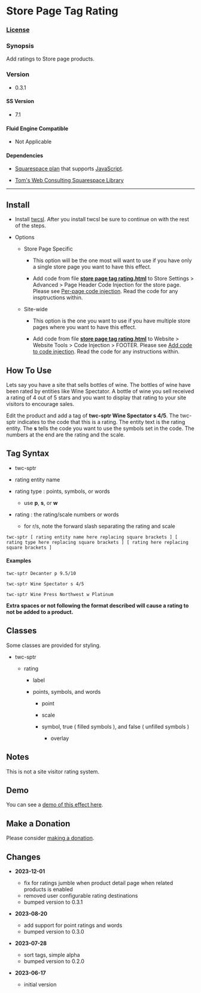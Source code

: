 # Store Page Tag Rating

### [License][1]

### Synopsis

Add ratings to Store page products.

### Version

  * 0.3.1

#### SS Version

  * 7.1

#### Fluid Engine Compatible

  * Not Applicable

#### Dependencies

  * [Squarespace plan][2] that supports [JavaScript][3].
  
  * [Tom's Web Consulting Squarespace Library][4]

---

## Install

* Install [twcsl][4]. After you install twcsl be sure to continue on with the
  rest of the steps.
  
* Options

  * Store Page Specific
  
    * This option will be the one most will want to use if you have only a
      single store page you want to have this effect.
      
    * Add code from file **[store page tag rating.html][5]** to Store Settings >
      Advanced > Page Header Code Injection for the store page. Please see
      [Per-page code injection][6]. Read the code for any insptructions within.
      
  * Site-wide
  
    * This option is the one you want to use if you have multiple store pages
      where you want to have this effect.
      
    * Add code from file **[store page tag rating.html][5]** to Website >
      Website Tools > Code Injection > FOOTER. Please see [Add code to code
      injection][7]. Read the code for any instructions within.

## How To Use

Lets say you have a site that sells bottles of wine. The bottles of wine have
been rated by entities like Wine Spectator. A bottle of wine you sell
received a rating of 4 out of 5 stars and you want to display that rating to
your site visitors to encourage sales.

Edit the product and add a tag of **twc-sptr Wine Spectator s 4/5**. The
twc-sptr indicates to the code that this is a rating. The entity text is the
rating entity. The **s** tells the code you want to use the symbols set in the
code. The numbers at the end are the rating and the scale.

## Tag Syntax

  * twc-sptr
  
  * rating entity name
  
  * rating type : points, symbols, or words
  
    * use **p**, **s**, or **w**
    
  * rating : the rating/scale numbers or words
  
    * for r/s, note the forward slash separating the rating and scale

```text
twc-sptr [ rating entity name here replacing square brackets ] [ rating type here replacing square brackets ] [ rating here replacing square brackets ]
```

#### Examples

```text
twc-sptr Decanter p 9.5/10
```

```text
twc-sptr Wine Spectator s 4/5
```

```text
twc-sptr Wine Press Northwest w Platinum
```

**Extra spaces or not following the format described will cause a rating to not
be added to a product.**

## Classes

Some classes are provided for styling.

* twc-sptr

  * rating
  
    * label
    
    * points, symbols, and words
    
      * point
      
      * scale
      
      * symbol, true ( filled symbols ), and false ( unfilled symbols )
      
        * overlay

## Notes

This is not a site visitor rating system.

## Demo

You can see a [demo of this effect here][8].

## Make a Donation

Please consider [making a donation][9].

## Changes

* **2023-12-01**

  * fix for ratings jumble when product detail page when related products is
    enabled
  * removed user configurable rating destinations
  * bumped version to 0.3.1
  
* **2023-08-20**

  * add support for point ratings and words
  * bumped version to 0.3.0
  
* **2023-07-28**

  * sort tags, simple alpha
  * bumped version to 0.2.0
  
* **2023-06-17**

  * initial version

[1]: https://github.com/tomsWebConsulting/twcsl/blob/main/LICENSE.txt#L1
[2]: https://www.squarespace.com/pricing
[3]: https://en.wikipedia.org/wiki/JavaScript
[4]: https://github.com/tomsWebConsulting/twcsl#install-options
[5]: store%20page%20tag%20rating.html#L1
[6]: https://support.squarespace.com/hc/en-us/articles/205815908-Using-code-injection#toc-per-page-code-injection
[7]: https://support.squarespace.com/hc/en-us/articles/205815908-Using-code-injection#toc-add-code-to-code-injection
[8]: https://toms-web-consulting-demos.squarespace.com/store-page-tag-rating?password=twcdemos
[9]: https://github.com/tomsWebConsulting/twcsl#make-a-donation
